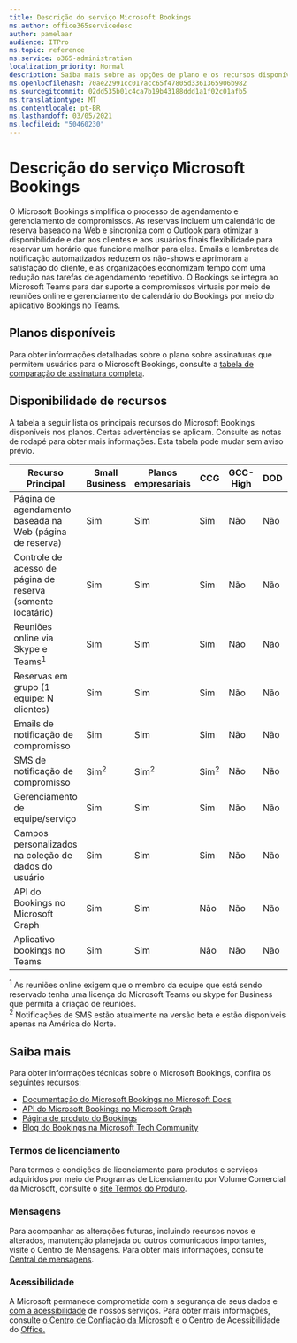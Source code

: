 ```yaml
---
title: Descrição do serviço Microsoft Bookings
ms.author: office365servicedesc
author: pamelaar
audience: ITPro
ms.topic: reference
ms.service: o365-administration
localization_priority: Normal
description: Saiba mais sobre as opções de plano e os recursos disponíveis no Microsoft Bookings.
ms.openlocfilehash: 70ae22991cc017acc65f47805d3361365906b982
ms.sourcegitcommit: 02dd535b01c4ca7b19b43188ddd1a1f02c01afb5
ms.translationtype: MT
ms.contentlocale: pt-BR
ms.lasthandoff: 03/05/2021
ms.locfileid: "50460230"
---
```

# <a name="microsoft-bookings-service-description"></a>Descrição do serviço Microsoft Bookings

O Microsoft Bookings simplifica o processo de agendamento e gerenciamento de compromissos. As reservas incluem um calendário de reserva baseado na Web e sincroniza com o Outlook para otimizar a disponibilidade e dar aos clientes e aos usuários finais flexibilidade para reservar um horário que funcione melhor para eles. Emails e lembretes de notificação automatizados reduzem os não-shows e aprimoram a satisfação do cliente, e as organizações economizam tempo com uma redução nas tarefas de agendamento repetitivo. O Bookings se integra ao Microsoft Teams para dar suporte a compromissos virtuais por meio de reuniões online e gerenciamento de calendário do Bookings por meio do aplicativo Bookings no Teams.

## <a name="available-plans"></a>Planos disponíveis

Para obter informações detalhadas sobre o plano sobre assinaturas que permitem usuários para o Microsoft Bookings, consulte a  [tabela de comparação de assinatura completa](https://go.microsoft.com/fwlink/?linkid=2139145).

## <a name="feature-availability"></a>Disponibilidade de recursos

A tabela a seguir lista os principais recursos do Microsoft Bookings disponíveis nos planos. Certas advertências se aplicam. Consulte as notas de rodapé para obter mais informações. Esta tabela pode mudar sem aviso prévio.

| Recurso Principal | Small Business | Planos empresariais | CCG | GCC-High | DOD | Education |
| --- | --- | --- | --- | --- | --- | --- |
| Página de agendamento baseada na Web (página de reserva) | Sim | Sim | Sim | Não | Não | Sim |
| Controle de acesso de página de reserva (somente locatário) | Sim | Sim | Sim | Não | Não | Sim |
| Reuniões online via Skype e Teams<sup>1</sup> <br/> | Sim | Sim | Sim | Não | Não | Sim |
| Reservas em grupo (1 equipe: N clientes) | Sim | Sim | Sim | Não | Não | Sim |
| Emails de notificação de compromisso | Sim | Sim | Sim | Não | Não | Sim |
| SMS de notificação de compromisso | Sim<sup>2</sup> <br/> | Sim<sup>2</sup> <br/> | Sim<sup>2</sup> <br/> | Não | Não | Sim |
| Gerenciamento de equipe/serviço | Sim | Sim | Sim | Não | Não | Sim |
| Campos personalizados na coleção de dados do usuário | Sim | Sim | Sim | Não | Não | Sim |
| API do Bookings no Microsoft Graph | Sim | Sim | Não | Não | Não | Sim |
| Aplicativo bookings no Teams | Sim | Sim | Não | Não | Não | Sim |

<sup>1</sup> As reuniões online exigem que o membro da equipe que está sendo reservado tenha uma licença do Microsoft Teams ou skype for Business que permita a criação de reuniões.
<br/><sup>2</sup> Notificações de SMS estão atualmente na versão beta e estão disponíveis apenas na América do Norte.

## <a name="learn-more"></a>Saiba mais

Para obter informações técnicas sobre o Microsoft Bookings, confira os seguintes recursos:

- [Documentação do Microsoft Bookings no Microsoft Docs](https://docs.microsoft.com/microsoft-365/bookings/bookings-overview?view=o365-worldwide)
- [API do Microsoft Bookings no Microsoft Graph](https://docs.microsoft.com/graph/api/resources/booking-api-overview?view=graph-rest-beta)
- [Página de produto do Bookings](https://www.microsoft.com/microsoft-365/business/scheduling-and-booking-app)
- [Blog do Bookings na Microsoft Tech Community](https://techcommunity.microsoft.com/t5/microsoft-bookings-blog/bg-p/Office365BusinessAppsBlog)

### <a name="licensing-terms"></a>Termos de licenciamento

Para termos e condições de licenciamento para produtos e serviços adquiridos por meio de Programas de Licenciamento por Volume Comercial da Microsoft, consulte o [site Termos do Produto](https://www.microsoft.com/microsoft-365).

### <a name="messaging"></a>Mensagens

Para acompanhar as alterações futuras, incluindo recursos novos e alterados, manutenção planejada ou outros comunicados importantes, visite o Centro de Mensagens. Para obter mais informações, consulte [Central de mensagens](https://docs.microsoft.com/microsoft-365/admin/manage/message-center).

### <a name="accessibility"></a>Acessibilidade

A Microsoft permanece comprometida com a segurança de seus dados e [com a acessibilidade](https://www.microsoft.com/trust-center/compliance/accessibility) de nossos serviços. Para obter mais informações, consulte [o Centro de Confiação da Microsoft](https://www.microsoft.com/trust-center) e o Centro de Acessibilidade do [Office.](https://support.office.com/article/ecab0fcf-d143-4fe8-a2ff-6cd596bddc6d)
